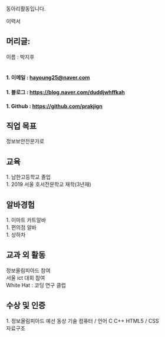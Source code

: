 
동아리활동입니다.


이력서 

<h2> 머리글: </h2>

이름 : 박지후 <br><br>
  
#### 1. 이메일 : hayoung25@naver.com <br>
#### 1. 블로그 : https://blog.naver.com/duddjwhffkah <br>
#### 1. Github : https://github.com/prakjign <br>

<h2> 직업 목표 </h2> 
정보보안전문가로 
<h2> 교육 </h2> 
 1. 남한고등학교 졸업 <br>
 1. 2019 서울 호서전문학교 재학(3년재)

<h2>알바경험</h2> 
 1. 이마트 카트알바 <br>
 1. 편의점 알바 <br>
 1. 상하차 <br>

<h2>교과 외 활동</h2>
 정보올림피아드 참여 <br>
 서울 ict 대회 참여 <br>
 White Hat : 코딩 연구 클럽 <br>

<h2> 수상 및 인증 </h2> 
 1. 정보올림피아드 예선 동상 
기술
   컴퓨터 / 언어 C C++  HTML5 / CSS <br>
   자료구조

